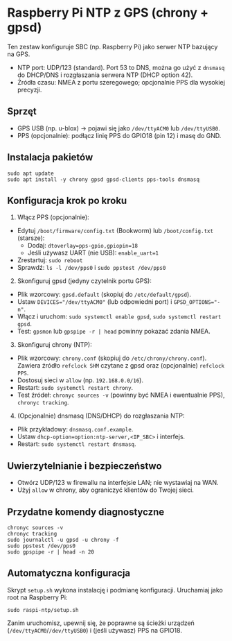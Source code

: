 # Raspberry Pi NTP z GPS (chrony + gpsd)

Ten zestaw konfiguruje SBC (np. Raspberry Pi) jako serwer NTP bazujący na GPS.

- NTP port: UDP/123 (standard). Port 53 to DNS, można go użyć z `dnsmasq` do DHCP/DNS i rozgłaszania serwera NTP (DHCP option 42).
- Źródła czasu: NMEA z portu szeregowego; opcjonalnie PPS dla wysokiej precyzji.

## Sprzęt

- GPS USB (np. u-blox) -> pojawi się jako `/dev/ttyACM0` lub `/dev/ttyUSB0`.
- PPS (opcjonalnie): podłącz linię PPS do GPIO18 (pin 12) i masę do GND.

## Instalacja pakietów

```
sudo apt update
sudo apt install -y chrony gpsd gpsd-clients pps-tools dnsmasq
```

## Konfiguracja krok po kroku

1) Włącz PPS (opcjonalnie):

- Edytuj `/boot/firmware/config.txt` (Bookworm) lub `/boot/config.txt` (starsze):
  - Dodaj: `dtoverlay=pps-gpio,gpiopin=18`
  - Jeśli używasz UART (nie USB): `enable_uart=1`
- Zrestartuj: `sudo reboot`
- Sprawdź: `ls -l /dev/pps0` i `sudo ppstest /dev/pps0`

2) Skonfiguruj gpsd (jedyny czytelnik portu GPS):

- Plik wzorcowy: `gpsd.default` (skopiuj do `/etc/default/gpsd`).
- Ustaw `DEVICES="/dev/ttyACM0"` (lub odpowiedni port) i `GPSD_OPTIONS="-n"`.
- Włącz i uruchom: `sudo systemctl enable gpsd`, `sudo systemctl restart gpsd`.
- Test: `gpsmon` lub `gpspipe -r | head` powinny pokazać zdania NMEA.

3) Skonfiguruj chrony (NTP):

- Plik wzorcowy: `chrony.conf` (skopiuj do `/etc/chrony/chrony.conf`). Zawiera źródło `refclock SHM` czytane z gpsd oraz (opcjonalnie) `refclock PPS`.
- Dostosuj sieci w `allow` (np. `192.168.0.0/16`).
- Restart: `sudo systemctl restart chrony`.
- Test źródeł: `chronyc sources -v` (powinny być NMEA i ewentualnie PPS), `chronyc tracking`.

4) (Opcjonalnie) dnsmasq (DNS/DHCP) do rozgłaszania NTP:

- Plik przykładowy: `dnsmasq.conf.example`.
- Ustaw `dhcp-option=option:ntp-server,<IP_SBC>` i interfejs.
- Restart: `sudo systemctl restart dnsmasq`.

## Uwierzytelnianie i bezpieczeństwo

- Otwórz UDP/123 w firewallu na interfejsie LAN; nie wystawiaj na WAN.
- Użyj `allow` w chrony, aby ograniczyć klientów do Twojej sieci.

## Przydatne komendy diagnostyczne

```
chronyc sources -v
chronyc tracking
sudo journalctl -u gpsd -u chrony -f
sudo ppstest /dev/pps0
sudo gpspipe -r | head -n 20
```

## Automatyczna konfiguracja

Skrypt `setup.sh` wykona instalację i podmianę konfiguracji. Uruchamiaj jako root na Raspberry Pi:

```
sudo raspi-ntp/setup.sh
```

Zanim uruchomisz, upewnij się, że poprawne są ścieżki urządzeń (`/dev/ttyACM0`/`/dev/ttyUSB0`) i (jeśli używasz) PPS na GPIO18.

